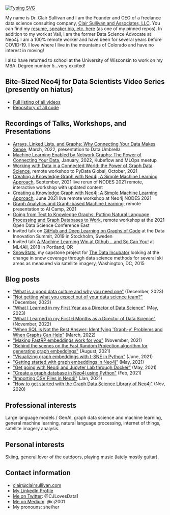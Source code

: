 [![Typing SVG](https://readme-typing-svg.demolab.com?font=Fira+Code&pause=1000&width=435&lines=Welcome+to+my+GitHub+page!+%F0%9F%91%8B)](https://git.io/typing-svg)

My name is Dr. Clair Sullivan and I am the Founder and CEO of a freelance data science consulting company, [Clair Sullivan and Associates, LLC](https://clairsullivan.com).  You can find my [resume, speaker bio, etc. here](https://github.com/cj2001/my_resume) (as one of my pinned repos). In addition to my work at Vail, I am the former Data Science Advocate at Neo4j.  I am a 100% remote worker and have been for several years before COVID-19.  I love where I live in the mountains of Colorado and have no interest in moving!

I also have returned to school at the University of Wisconsin to work on my MBA.  Degree number 5...very excited!

## Bite-Sized Neo4j for Data Scientists Video Series (presently on hiatus)

- [Full listing of all videos](https://dev.neo4j.com/bites)
- [Repository of all code](https://dev.neo4j.com/bites_repo)

## Recordings of Talks, Workshops, and Presentations

- [Arrays, Linked Lists, and Graphs: Why Connecting Your Data Makes Sense](https://youtu.be/gWGyvfU80kc), March, 2022, presentation to Data Umbrella
- [Machine Learning Enabled by Network Graphs: The Power of Connecting Your Data](https://dev.neo4j.com/kubeflow_ml_on_graphs), January, 2022, Kubeflow and MLOps meetup
- [Working with Data in a Connected World: the Power of Graph Data Science](https://www.youtube.com/watch?v=BiFKNAs4UQs), remote workshop to PyData Global, October, 2021
- [Creating a Knowledge Graph with Neo4j: A Simple Machine Learning Approach](https://dev.neo4j.com/kg_workshop), September, 2021 live rerun of NODES 2021 remote, interactive workshop with updated content
- [Creating a Knowledge Graph with Neo4j: A Simple Machine Learning Approach](https://neo4j.brand.live/c/2021nodes-training-friday), June 2021 live remote workshop at Neo4j NODES 2021
- [Graph Analytics and Graph-based Machine Learning](https://youtu.be/jxyRGWO8IkU), remote presentation to AI Camp, 2021
- [Going from Text to Knowledge Graphs: Putting Natural Language Processing and Graph Databases to Work](https://odsc.com/speakers/going-from-text-to-knowledge-graphs-putting-natural-language-processing-and-graph-databases-to-work/), remote workshop at the 2021 Open Data Science Conference East
- Invited talk on [GitHub and Deep Learning on Graphs of Code](https://youtu.be/-5lhnusF0CA) at the Data Innovation Summit, 2019 in Stockholm, Sweden
- Invited talk [A Machine Learning Win at Github ...and So Can You!](https://youtu.be/9FeQjHzrU7M) at ML4All, 2018 in Portland, OR
- [SnowStats:](https://snowstats.mystrikingly.com/) my capstone project for [The Data Incubator](https://www.thedataincubator.com/) looking at the change in snow coverage through data science methods for several ski areas as measured via satellite imagery, Washington, DC, 2015
  
## Blog posts

- ["What is a good data culture and why you need one"](https://www.linkedin.com/pulse/what-good-data-culture-why-you-need-one-dr-clair-sullivan-nwojc%3FtrackingId=u6vaxAVbOKpldxOTenY6JQ%253D%253D/?trackingId=u6vaxAVbOKpldxOTenY6JQ%3D%3D) (December, 2023)
- ["Not getting what you expect out of your data science team?"](https://www.linkedin.com/pulse/getting-what-you-expect-out-your-data-science-team-dr-clair-sullivan-ftbkc%3FtrackingId=59ZGmJQZ0IT9u4P%252FoI68xQ%253D%253D/?trackingId=59ZGmJQZ0IT9u4P%2FoI68xQ%3D%3D) (December, 2023)
- ["What I Learned in my First Year as a Director of Data Science"](https://medium.com/towards-data-science/what-i-learned-in-my-first-year-as-a-director-of-data-science-76b79f26b09c) (May, 2023)
- ["What I Learned in my First 6 Months as a Director of Data Science"](https://medium.com/towards-data-science/what-i-learned-in-my-first-6-months-as-a-director-of-data-science-d9b7b98a48f7) (November, 2022) 
- ["When SQL is Not the Best Answer: Identifying 'Graph-y' Problems and When Graphs Can Help"](https://opendatascience.com/when-sql-is-not-the-best-answer-identifying-graph-y-problems-and-when-graphs-can-help/) (March, 2022)
- ["Making FastRP embeddings work for you"](https://dev.neo4j.com/frp_tuning) (November, 2021)
- ["Behind the scenes on the Fast Random Projection algorithm for generating graph embeddings"](https://dev.neo4j.com/fastrp_background) (August, 2021)
- ["Visualizing graph embeddings with t-SNE in Python"](https://towardsdatascience.com/visualizing-graph-embeddings-with-t-sne-in-python-10227e7876aa) (June, 2021)
- ["Getting started with graph embeddings in Neo4j"](https://towardsdatascience.com/getting-started-with-graph-embeddings-2f06030e97ae) (May, 2021)
- ["Get going with Neo4j and Jupyter Lab through Docker"](https://dev.neo4j.com/docker_neo_jupyter) (May, 2021)
- ["Create a graph database in Neo4j using Python"](https://towardsdatascience.com/create-a-graph-database-in-neo4j-using-python-4172d40f89c4) (Feb, 2021)
- ["Importing CSV Files in Neo4j"](https://towardsdatascience.com/importing-csv-files-in-neo4j-f3553f1a76cf) (Jan, 2021)
- ["How to get started with the Graph Data Science Library of Neo4j"](https://towardsdatascience.com/how-to-get-started-with-the-new-graph-data-science-library-of-neo4j-3c8fff6107b) (Nov, 2020)

## Professional interests

Large language models / GenAI, graph data science and machine learning, general machine learning, natural language processing, internet of things, satellite imagery analysis.

## Personal interests

Skiing, general lover of the outdoors, playing music (lately mostly guitar).

## Contact information

- clair@clairsullivan.com
- [My LinkedIn Profile](https://www.linkedin.com/in/clair-sullivan-09914342/)
- [Me on Twitter](https://twitter.com/CJLovesData1): @CJLovesData1 
- [Me on Medium](https://medium.com/@cj2001): @cj2001
- My pronouns: she/her
